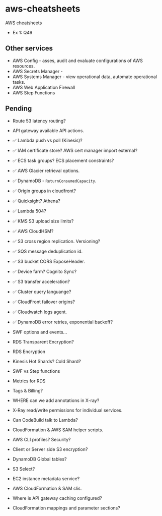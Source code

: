 # aws-cheatsheets
AWS cheatsheets

- Ex 1: Q49

## Other services

- AWS Config - asses, audit and evaluate configurations of AWS resources.
- AWS Secrets Manager - 
- AWS Systems Manager - view operational data, automate operational tasks.
- AWS Web Application Firewall
- AWS Step Functions

## Pending

- Route 53 latency routing?
- API gateway available API actions.

- ✅ Lambda push vs poll (Kinesis)?
- ✅ IAM certificate store? AWS cert manager import external?
- ✅ ECS task groups? ECS placement constraints?
- ✅ AWS Glacier retrieval options.
- ✅ DynamoDB - `ReturnConsumedCapacity`.
- ✅ Origin groups in cloudfront?
- ✅ Quicksight? Athena?
- ✅ Lambda 504?
- ✅ KMS S3 upload size limits?
- ✅ AWS CloudHSM?
- ✅ S3 cross region replication. Versioning?
- ✅ SQS message deduplication id.
- ✅ S3 bucket CORS ExposeHeader.
- ✅ Device farm? Cognito Sync?
- ✅ S3 transfer acceleration?
- ✅ Cluster query languange?
- ✅ CloudFront failover origins?
- ✅ Cloudwatch logs agent.
- ✅ DynamoDB error retries, exponential backoff?

- SWF options and events...
- RDS Transparent Encryption?
- RDS Encryption
- Kinesis Hot Shards? Cold Shard?
- SWF vs Step functions
- Metrics for RDS
- Tags & Billing?
- WHERE can we add annotations in X-ray?
- X-Ray read/write permissions for individual services.
- Can CodeBuild talk to Lambda?
- CloudFormation & AWS SAM helper scripts.
- AWS CLI profiles? Security?
- Client or Server side S3 encryption?
- DynamoDB Global tables?
- S3 Select?
- EC2 instance metadata service?
- AWS CloudFormation & SAM clis.

- Where is API gateway caching configured?
- CloudFormation mappings and parameter sections?
